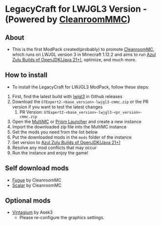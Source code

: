 # LegacyCraft for LWJGL3 Version - (Powered by [CleanroomMMC](https://github.com/CleanroomMC/CleanroomMMC))

## About
- This is the first ModPack created(probably) to promote [CleanroomMC](https://github.com/CleanroomMC), which runs on LWJGL version 3 in Minecraft 1.12.2 and aims to run [Azul Zulu Builds of OpenJDK(Java 21+)](https://www.azul.com/downloads/?version=java-21-lts&package=jre#zulu), optimize, and much more.


## How to install
- To install the LegacyCraft for LWJGL3 ModPack, follow these steps:
1. First, find the latest build with [lwjgl3](https://github.com/tier940/LegacyCraft/releases) in Github releases
2. Download the `GTExpert2-<base_version>-lwjgl3-cmmc.zip` or the PR version if you want to test the latest changes
    1. PR Version: `GTExpert2-<base_version>-lwjgl3-<pr_version>-cmmc.zip`
3. Open the [MultiMC](https://multimc.org/) or [Prism Launcher](https://prismlauncher.org/) and create a new instance
4. Import the downloaded zip file into the MultiMC instance
5. Get the mods you need from the list below
6. Put the downloaded mods in the `mods` folder of the instance
7. Set version to [Azul Zulu Builds of OpenJDK(Java 21+)](https://www.azul.com/downloads/?version=java-21-lts&package=jre#zulu)
8. Resolve any mod conflicts that may occur
9. Run the instance and enjoy the game!


## Self download mods
- [Fugue](https://www.curseforge.com/minecraft/mc-mods/fugue) by CleanroomMC
- [Scalar](https://www.curseforge.com/minecraft/mc-mods/scalar/files/5309537) by CleanroomMC

## Optional mods
- [Vintagium](https://github.com/Asek3/sodium-1.12) by Asek3
    - Please re-configure the graphics settings.
